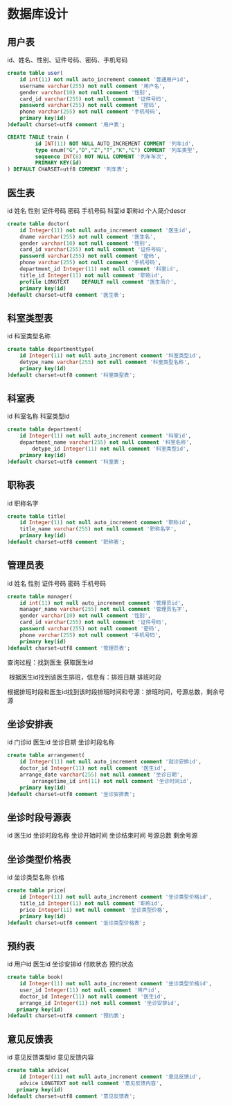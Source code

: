 # 数据库设计

## 用户表

id、姓名、性别、证件号码、密码、手机号码	 

```sql
create table user(
	id int(11) not null auto_increment comment '普通用户id',
    username varchar(255) not null comment '用户名',
    gender varchar(10) not null comment '性别',
    card_id varchar(255) not null comment '证件号码',
   	password varchar(255) not null comment '密码',
    phone varchar(255) not null comment '手机号码',
    primary key(id)
)default charset=utf8 comment '用户表';
```

```sql
CREATE TABLE train (
         id INT(11) NOT NULL AUTO_INCREMENT COMMENT '列车id',
         type enum("G","D","Z","T","K","C") COMMENT '列车类型',
         sequence INT(8) NOT NULL COMMENT '列车车次',
         PRIMARY KEY(id)
) DEFAULT CHARSET=utf8 COMMENT '列车表';
```



## 医生表

id  姓名	性别	证件号码	密码	手机号码	科室id	职称id	个人简介descr

```sql
create table doctor(
	id Integer(11) not null auto_increment comment '医生id',
    dname varchar(255) not null comment '医生名',
    gender varchar(10) not null comment '性别',
    card_id varchar(255) not null comment '证件号码',
   	password varchar(255) not null comment '密码',
    phone varchar(255) not null comment '手机号码',
    department_id Integer(11) not null comment '科室id',
    title_id Integer(11) not null comment '职称id',
    profile LONGTEXT	DEFAULT null comment '医生简介',
    primary key(id)
)default charset=utf8 comment '医生表';
```



## 科室类型表

id	科室类型名称

```sql
create table departmenttype(
	id Integer(11) not null auto_increment comment '科室类型id',
    detype_name varchar(255) not null comment '科室类型名称',
    primary key(id)
)default charset=utf8 comment '科室类型表';
```



## 科室表

id	科室名称	科室类型id

```sql
create table department(
	id Integer(11) not null auto_increment comment '科室id',
    department_name varchar(255) not null comment '科室名称',
		detype_id Integer(11) not null comment '科室类型id',
    primary key(id)
)default charset=utf8 comment '科室表';
```



## 职称表

id	职称名字

```sql
create table title(
	id Integer(11) not null auto_increment comment '职称id',
    title_name varchar(255) not null comment '职称名字',
    primary key(id)
)default charset=utf8 comment '职称表';
```



## 管理员表

id	姓名	性别	证件号码	密码	手机号码

```sql
create table manager(
	id int(11) not null auto_increment comment '管理员id',
    manager_name varchar(255) not null comment '管理员名字',
    gender varchar(10) not null comment '性别',
    card_id varchar(255) not null comment '证件号码',
   	password varchar(255) not null comment '密码',
    phone varchar(255) not null comment '手机号码',
    primary key(id)
)default charset=utf8 comment '管理员表';
```



查询过程：找到医生  获取医生id  

​					根据医生id找到该医生排班，信息有：排班日期	排班时段

​					根据排班时段和医生id找到该时段排班时间和号源：排班时间，号源总数，剩余号源

## 坐诊安排表

id	门诊id	医生id	坐诊日期	坐诊时段名称	

```sql
create table arrangement(
	id Integer(11) not null auto_increment comment '就诊安排id',
    doctor_id Integer(11) not null comment '医生id',
    arrange_date varchar(255) not null comment '坐诊日期',
		arrangetime_id int(11) not null comment '坐诊时间id',
    primary key(id)
)default charset=utf8 comment '坐诊安排表';
```



## 坐诊时段号源表

id	医生id	坐诊时段名称	  坐诊开始时间   坐诊结束时间   号源总数	剩余号源

## 坐诊类型价格表

id 	坐诊类型名称	价格

```sql
create table price(
	id Integer(11) not null auto_increment comment '坐诊类型价格id',
    title_id Integer(11) not null comment '职称id',
    price Integer(11) not null comment '坐诊类型价格',
    primary key(id)
)default charset=utf8 comment '坐诊类型价格表';
```



## 预约表

id	用户id	医生id	坐诊安排id	付款状态	预约状态		

```sql
create table book(
	id Integer(11) not null auto_increment comment '坐诊类型价格id',
	user_id Integer(11) not null comment '用户id',
	doctor_id Integer(11) not null comment '医生id',
	arrange_id Integer(11) not null comment '坐诊安排id',
   primary key(id)
)default charset=utf8 comment '预约表';
```



## 意见反馈表

id	意见反馈类型id	意见反馈内容

```sql
create table advice(
	id Integer(11) not null auto_increment comment '意见反馈id',
	advice LONGTEXT not null comment '意见反馈内容',
   primary key(id)
)default charset=utf8 comment '意见反馈表';
```

